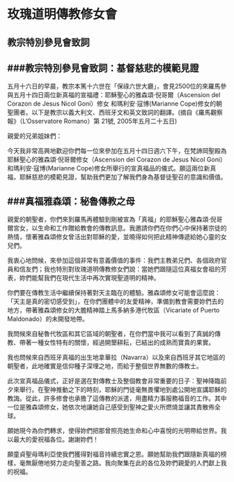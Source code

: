 玫瑰道明傳教修女會
=========
教宗特別參見會致詞
-------
###教宗特別參見會致詞：基督慈悲的模範見證
----

五月十六日的早晨，教宗本篤十六世在「保祿六世大廳」，會見2500位的來羅馬參與五月十四日兩位新真福的宣福禮：耶穌聖心的雅森頌‧倪哥爾（Ascension del  Corazon de Jesus Nicol Goni）修女 和瑪利安‧寇博(Marianne Cope)修女的朝聖團者。以下是教宗以義大利文、西班牙文和英文致詞的翻譯。(摘自《羅馬觀察報》（L’Osservatore Romano）第 21號, 2005年五月二十五日)

 

親愛的兄弟姐妹們：

今天我非常高興地歡迎你們每一位來參加在五月十四日週六下午，在梵諦岡聖殿為耶穌聖心的雅森頌‧倪哥爾修女（Ascension del Corazon de Jesus Nicol Goni）和瑪利安‧寇博(Marianne Cope)修女所舉行的宣真福品的儀式。願這兩位新真福，耶穌慈悲的模範見證，幫助我們更加了解我們身為基督徒聖召的意識和價值。

 

###真福雅森頌：秘魯傳教之母
----
親愛的朝聖者，你們來到羅馬再體驗到剛被宣為「真福」的耶穌聖心雅森頌‧倪哥爾宮女，以生命和工作贈給教會的傳教訊息。我邀請你們在你們心中保持著宗徒的熱情，懷著雅森頌修女曾活出對耶穌的愛，並曉得如何把此精神傳遞給她心靈的女兒們。

我衷心地問候，來參加這個非常有意義價值的事件：我們主教弟兄們、各個政府官員和信友們；我也特別對玫瑰道明傳教修女們說：當她們跟隨這位真福女會祖的芳表，妳們能幫我們在現代生活中再次實現聖道明的精神。

你們要在傳教生活中繼續保持著對天主臨在的體驗。雅森頌修女可能會這麼說：「天主是真的密切感受到」，在你們團體中的友愛精神，準備到教會需要妳們去的地方，帶著雅森頌修女的大膽精神踏上馬多納多港代牧區（Vicariate of Puerto Maldonado）的未開發地帶。

我問候來自秘魯代牧區和其它區域的朝聖者，在你們當中我可以看到了真誠的傳教、帶著一種女性特有的關懷，經過開墾耕耘，已結出的成熟而寶貴的果實。

我也問候來自西班牙真福的出生地拿華拉（Navarra）以及來自西班牙其它地區的朝聖者，此地確實是信仰種子深埋之地，而給于整個世界無數的傳教士。

此次宣真福品儀式，正好是選在對傳教士及整個教會非常重要的日子：聖神降臨前夕來舉行。在聖神推動之下的時刻，耶穌的門徒毫無畏懼地到處公開地宣講耶穌的教誨。從此，許多修會也承擔了這傳教的派遣，用盡精力事服務福音的工作。其中一位是雅森頌修女，她依次地讓她自己感受到聖神之愛火所燃燒並讓其責散佈全球。

願她現今為你們轉求，使得妳們把那曾照亮她生命和心中喜悅的光明帶給世界。我以最大的愛祝福各位。謝謝妳們！

願童貞聖母瑪利亞使我們獲得對福音持續忠實之恩。願她幫助我們跟隨新真福的榜樣，毫無厭倦地努力走向聖善之路。我向聚集在此的各位及妳們親愛的人們獻上我的祝福。